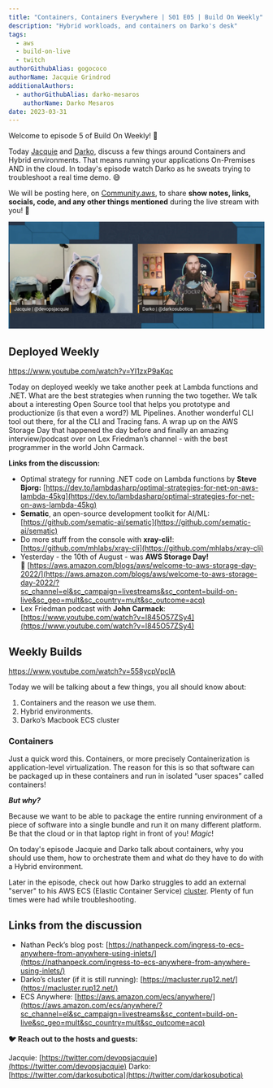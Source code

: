 ```yaml
---
title: "Containers, Containers Everywhere | S01 E05 | Build On Weekly"
description: "Hybrid workloads, and containers on Darko's desk"
tags:
  - aws
  - build-on-live
  - twitch
authorGithubAlias: gogococo
authorName: Jacquie Grindrod
additionalAuthors: 
  - authorGithubAlias: darko-mesaros
    authorName: Darko Mesaros
date: 2023-03-31
---
```

Welcome to episode 5 of Build On Weekly! 🥳

Today [Jacquie](https://twitter.com/devopsjacquie) and [Darko](https://twitter.com/darkosubotica), discuss a few things around Containers and Hybrid environments. That means running your applications On-Premises AND in the cloud. In today's episode watch Darko as he sweats trying to troubleshoot a real time demo. 😅

We will be posting here, on [Community.aws](/livestreams/build-on-weekly), to share **show notes, links, socials, code, and any other things mentioned** during the live stream with you! 🚀

![Jacquie and Darko - Episode 5](images/header.webp)

## Deployed Weekly

https://www.youtube.com/watch?v=YI1zxP9aKqc

Today on deployed weekly we take another peek at Lambda functions and .NET. What are the best strategies when running the two together. We talk about a interesting Open Source tool that helps you prototype and productionize (is that even a word?) ML Pipelines. Another wonderful CLI tool out there, for al the CLI and Tracing fans. A wrap up on the AWS Storage Day that happened the day before and finally an amazing interview/podcast over on Lex Friedman’s channel - with the best programmer in the world John Carmack.

**Links from the discussion:**

- Optimal strategy for running .NET code on Lambda functions by **Steve Bjorg:** [https://dev.to/lambdasharp/optimal-strategies-for-net-on-aws-lambda-45kg](https://dev.to/lambdasharp/optimal-strategies-for-net-on-aws-lambda-45kg)
- **Sematic**, an open-source development toolkit for AI/ML: [https://github.com/sematic-ai/sematic](https://github.com/sematic-ai/sematic)
- Do more stuff from the console with **xray-cli!**: [https://github.com/mhlabs/xray-cli](https://github.com/mhlabs/xray-cli)
- Yesterday - the 10th of August - was **AWS Storage Day!** 🥳 [https://aws.amazon.com/blogs/aws/welcome-to-aws-storage-day-2022/](https://aws.amazon.com/blogs/aws/welcome-to-aws-storage-day-2022/?sc_channel=el&sc_campaign=livestreams&sc_content=build-on-live&sc_geo=mult&sc_country=mult&sc_outcome=acq)
- Lex Friedman podcast with **John Carmack**: [https://www.youtube.com/watch?v=I845O57ZSy4](https://www.youtube.com/watch?v=I845O57ZSy4)

## Weekly Builds

https://www.youtube.com/watch?v=558ycpVpclA

Today we will be talking about a few things, you all should know about:

1. Containers and the reason we use them.
2. Hybrid environments.
3. Darko’s Macbook ECS cluster

### Containers

Just a quick word this. Containers, or more precisely Containerization is application-level virtualization. The reason for this is so that software can be packaged up in these containers and run in isolated “user spaces” called containers!

***But why?***

Because we want to be able to package the entire running environment of a piece of software into a single bundle and run it on many different platform. Be that the cloud or in that laptop right in front of you! *Magic*!

On today's episode Jacquie and Darko talk about containers, why you should use them, how to orchestrate them and what do they have to do with a Hybrid environment.

Later in the episode, check out how Darko struggles to add an external "server" to his AWS ECS (Elastic Container Service) [cluster](https://macluster.rup12.net/). Plenty of fun times were had while troubleshooting.

## Links from the discussion

- Nathan Peck’s blog post: [https://nathanpeck.com/ingress-to-ecs-anywhere-from-anywhere-using-inlets/](https://nathanpeck.com/ingress-to-ecs-anywhere-from-anywhere-using-inlets/)
- Darko’s cluster (if it is still running): [https://macluster.rup12.net/](https://macluster.rup12.net/)
- ECS Anywhere: [https://aws.amazon.com/ecs/anywhere/](https://aws.amazon.com/ecs/anywhere/?sc_channel=el&sc_campaign=livestreams&sc_content=build-on-live&sc_geo=mult&sc_country=mult&sc_outcome=acq)

**🐦 Reach out to the hosts and guests:**

Jacquie: [https://twitter.com/devopsjacquie](https://twitter.com/devopsjacquie)
Darko: [https://twitter.com/darkosubotica](https://twitter.com/darkosubotica)
